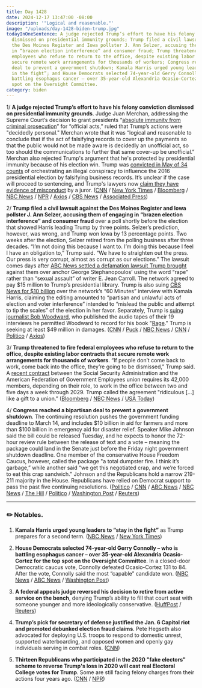```yaml
---
title: Day 1428
date: 2024-12-17 13:47:00 -08:00
description: '"Logical and reasonable."'
image: "/uploads/day-1428-biden-trump.jpg"
todayInOneSentence: A judge rejected Trump’s effort to have his felony conviction
  dismissed on presidential immunity grounds; Trump filed a civil lawsuit against
  the Des Moines Register and Iowa pollster J. Ann Selzer, accusing them of engaging
  in “brazen election interference” and consumer fraud; Trump threatened to fire federal
  employees who refuse to return to the office, despite existing labor contracts that
  secure remote work arrangements for thousands of workers; Congress reached a bipartisan
  deal to prevent a government shutdown; Kamala Harris urged young leaders to “stay
  in the fight”; and House Democrats selected 74-year-old Gerry Connolly – who is
  battling esophagus cancer – over 35-year-old Alexandria Ocasio-Cortez for the top
  spot on the Oversight Committee.
category: biden
---
```


1/ **A judge rejected Trump’s effort to have his felony conviction dismissed on presidential immunity grounds**. Judge Juan Merchan, addressing the Supreme Court’s decision to grant presidents “[absolute immunity from criminal prosecution](https://whatthefuckjusthappenedtoday.com/2024/07/01/day-1259/#1-the-supreme-court-ruled-6-3-that-t)” for “official acts,” ruled that Trump’s actions were "decidedly personal." Merchan wrote that it was “logical and reasonable to conclude that if the act of falsifying records to cover up the payments so that the public would not be made aware is decidedly an unofficial act, so too should the communications to further that same cover-up be unofficial.” Merchan also rejected Trump's argument that he's protected by presidential immunity because of his election win. Trump was [convicted in May of 34 counts](https://whatthefuckjusthappenedtoday.com/2024/05/30/day-1227/#1-trump-a-former-u-s-president-and-t) of orchestrating an illegal conspiracy to influence the 2016 presidential election by falsifying business records. It’s unclear if the case will proceed to sentencing, and Trump's lawyers now [claim they have evidence of misconduct](https://www.axios.com/2024/12/17/trump-hush-money-juror-conduct) by a juror. ([CNN](https://www.cnn.com/2024/12/16/politics/trump-immunity-hush-money-conviction-merchan/index.html) / [New York Times](https://www.nytimes.com/2024/12/16/nyregion/trump-immunity-criminal-case.html) / [Bloomberg](https://www.bloomberg.com/news/articles/2024-12-16/trump-loses-bid-to-have-hush-money-case-tossed-over-immunity) / [NBC News](https://www.nbcnews.com/politics/donald-trump/judge-trumps-hush-money-case-denies-bid-toss-guilty-verdict-rcna184434) / [NPR](https://www.npr.org/2024/12/16/g-s1-38540/new-york-judge-says-trump-not-immune-from-hush-money-conviction) / [Axios](https://www.axios.com/2024/12/17/trump-hush-money-conviction-ny-sentencing) / [CBS News](https://www.cbsnews.com/news/judge-rejects-trump-immunity-in-hush-money-conviction/) / [Associated Press](https://apnews.com/article/trump-hush-money-conviction-stormy-daniels-908465ed0b7f2005c72226b5b2546260))

2/ **Trump filed a civil lawsuit against the Des Moines Register and Iowa pollster J. Ann Selzer, accusing them of engaging in “brazen election interference” and consumer fraud** over a poll shortly before the election that showed Harris leading Trump by three points. Selzer’s prediction, however, was wrong, and Trump won Iowa by 13 percentage points. Two weeks after the election, Selzer retired from the polling business after three decades. “I’m not doing this because I want to. I’m doing this because I feel I have an obligation to,” Trump said. “We have to straighten out the press. Our press is very corrupt, almost as corrupt as our elections.” The lawsuit comes days after [ABC News settled a defamation lawsuit Trump brought](https://whatthefuckjusthappenedtoday.com/2024/12/16/day-1427/#2-abc-news-agreed-to-pay-15-million) against them over anchor George Stephanopoulos’ using the word “rape” rather than “sexual assault” of writer E. Jean Carroll. The network agreed to pay $15 million to Trump’s presidential library. Trump is also suing [CBS News for $10 billion](https://www.cnn.com/2024/11/01/media/trump-cbs-lawsuit-harris-60-minutes-interview/index.html) over the network’s “60 Minutes” interview with Kamala Harris, claiming the editing amounted to “partisan and unlawful acts of election and voter interference” intended to “mislead the public and attempt to tip the scales” of the election in her favor. Separately, Trump is [suing journalist Bob Woodward](https://thehill.com/regulation/court-battles/5044528-trump-lawsuit-bob-woodward/), who published the audio tapes of their 19 interviews he permitted Woodward to record for his book "[Rage](https://amzn.to/41I5Uwb)." Trump is seeking at least $49 million in damages. ([CNN](https://www.cnn.com/2024/12/16/media/trump-threaten-news-media-lawsuits-abc-settlement/index.html) / [Puck](https://puck.news/trump-sues-iowa-pollster-ann-selzer-for-being-wrong/) / [NBC News](https://www.nbcnews.com/politics/2024-election/trump-files-suit-iowa-pollster-ann-selzer-des-moines-register-newspap-rcna184494) / [CNN](https://www.cnn.com/2024/12/17/media/trump-lawsuit-des-moines-register-ann-selzer-poll/index.html) / [Politico](https://www.politico.com/news/2024/12/17/trump-ann-selzer-lawsuit-iowa-poll-00194807) / [Axios](https://www.axios.com/2024/12/17/trump-iowa-poll-election-lawsuit-des-moines-register))

3/ **Trump threatened to fire federal employees who refuse to return to the office, despite existing labor contracts that secure remote work arrangements for thousands of workers**. “If people don’t come back to work, come back into the office, they’re going to be dismissed,” Trump said. A [recent contract](https://www.cnn.com/2024/12/04/politics/doge-trump-social-security-union-telework/index.html) between the Social Security Administration and the American Federation of Government Employees union requires its 42,000 members, depending on their role, to work in the office between two and five days a week through 2029. Trump called the agreement "ridiculous \[...\] like a gift to a union.” ([Bloomberg](https://www.bloomberg.com/news/articles/2024-12-16/trump-vows-to-fire-federal-employees-who-don-t-return-to-office) / [NBC News](https://www.nbcnews.com/politics/donald-trump/key-union-vows-fight-back-trump-says-end-remote-work-federal-employees-rcna184388) / [USA Today](https://www.usatoday.com/story/news/politics/elections/2024/12/16/trump-fire-federal-workers-remote/77026670007/))

4/ **Congress reached a bipartisan deal to prevent a government shutdown**. The continuing resolution pushes the government funding deadline to March 14, and includes $10 billion in aid for farmers and more than $100 billion in emergency aid for disaster relief. Speaker Mike Johnson said the bill could be released Tuesday, and he expects to honor the 72-hour review rule between the release of text and a vote – meaning the package could land in the Senate just before the Friday night government shutdown deadline. One member of the conservative House Freedom Caucus, however, called the package "a total dumpster fire. I think it’s garbage,” while another said “we get this negotiated crap, and we’re forced to eat this crap sandwich." Johnson and the Republicans hold a narrow 219-211 majority in the House. Republicans have relied on Democrat support to pass the past five continuing resolutions. ([Politico](https://www.politico.com/live-updates/2024/12/17/congress/whats-in-the-stopgap-00194802) / [CNN](https://www.cnn.com/2024/12/17/politics/government-spending-deal-negotiations-congress/index.html) / [ABC News](https://abcnews.go.com/Politics/total-dumpster-fire-republicans-fume-speakers-spending-plan/story?id=116870360) / [NBC News](https://www.nbcnews.com/politics/congress/congress-scrambles-finalize-short-term-bill-shutdown-deadline-days-awa-rcna183432) / [The Hill](https://thehill.com/homenews/house/5044208-house-republicans-fume-speaker-johnson-cr/) / [Politico](https://www.politico.com/news/2024/12/17/mike-johnson-spending-deal-anger-republicans-00194843) / [Washington Post](https://www.washingtonpost.com/business/2024/12/17/government-shutdown-baltimore-bridge-farms/) / [Reuters](https://www.reuters.com/world/us/us-congress-negotiators-reach-deal-stopgap-funding-bill-lawmakers-say-2024-12-17/))

---

### ✏️ Notables.

1. **Kamala Harris urged young leaders to “stay in the fight”** as Trump prepares for a second term. ([NBC News](https://www.nbcnews.com/politics/kamala-harris/harris-urge-young-supporters-stay-fight-ahead-trumps-second-term-rcna184531) / [New York Times](https://www.nytimes.com/2024/12/17/us/politics/harris-speech-future.html))

2. **House Democrats selected 74-year-old Gerry Connolly – who is battling esophagus cancer – over 35-year-old Alexandria Ocasio-Cortez for the top spot on the Oversight Committee**. In a closed-door Democratic caucus vote,  Connolly defeated  Ocasio-Cortez 131 to 84. After the vote, Connolly said the most “capable” candidate won. ([NBC News](https://www.nbcnews.com/politics/congress/gerry-connolly-beats-aoc-key-vote-oversight-ranking-member-rcna184427) / [ABC News](https://abcnews.go.com/Politics/ocasio-cortez-loses-bid-top-democrat-house-oversight/story?id=116874211) / [Washington Post](https://www.washingtonpost.com/politics/2024/12/17/house-democrats-committees-ocasio-cortez/))

3. **A federal appeals judge reversed his decision to retire from active service on the bench**, denying Trump’s ability to fill that court seat with someone younger and more ideologically conservative. ([HuffPost](https://www.huffpost.com/entry/federal-judges-reverse-decision-retire-trump_n_67604bbbe4b000ebe4d6501a) / [Reuters](https://www.reuters.com/world/us/us-appeals-court-judge-rescinds-retirement-after-trumps-win-2024-12-15/))

4. **Trump’s pick for secretary of defense justified the Jan. 6 Capitol riot and promoted debunked election fraud claims**. Pete Hegseth also advocated for deploying U.S. troops to respond to domestic unrest, supported waterboarding, and opposed women and openly gay individuals serving in combat roles. ([CNN](https://www.cnn.com/2024/12/17/politics/kfile-pete-hegseth-conspiracy-theories-january-6/index.html))

5. **Thirteen Republicans who participated in the 2020 "fake electors" scheme to reverse Trump's loss in 2020 will cast real Electoral College votes for Trump**. Some are still facing felony charges from their actions four years ago. ([CNN](https://www.cnn.com/2024/12/17/politics/2020-fake-electors-electoral-college-2024/index.html) / [NPR](https://www.npr.org/2024/12/17/nx-s1-5225588/trump-electoral-college-vote-nevada-fake-electors-michigan))